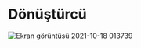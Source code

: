 # Dönüştürcü 
![Ekran görüntüsü 2021-10-18 013739](https://user-images.githubusercontent.com/58724276/137647432-8a783792-603a-497f-9d8e-8518820b92ff.png)
